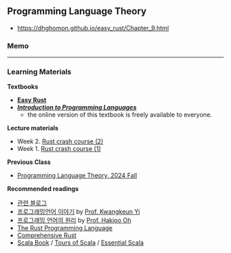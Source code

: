 ## Programming Language Theory
* https://dhghomon.github.io/easy_rust/Chapter_9.html

### Memo ###



*** 


### Learning Materials ###

**Textbooks**
* **[Easy Rust](https://dhghomon.github.io/easy_rust/)**
* **[*Introduction to Programming Languages* ](https://hjaem.info/itpl)**
  - the online version of this textbook is freely available to everyone.
  
**Lecture materials**
- Week 2. [Rust crash course (2)](src/rustcc)
- Week 1. [Rust crash course (1)](src/rustcc)

**Previous Class**
- [Programming Language Theory, 2024 Fall](https://github.com/hongshin/proglang/tree/2024)

**Recommended readings**
- [관련 블로그](https://wonlf.tistory.com/entry/Rust-1-%EA%B0%9C%EB%85%90%EA%B3%BC-%EA%B5%AC%EC%A1%B0?category=1052175)
- [프로그래밍언어 이야기](http://kwangkeunyi.snu.ac.kr/pl-book-draft.pdf) by [Prof. Kwangkeun Yi](http://kwangkeunyi.snu.ac.kr/) 
- [프로그래밍 언어의 원리](https://prl.korea.ac.kr/courses/cose212/2023/pl-book.pdf) by [Prof. Hakjoo Oh](https://prl.korea.ac.kr/members/hakjoo-oh/)
- [The Rust Programming Language](https://doc.rust-lang.org/book)
- [Comprehensive Rust](https://google.github.io/comprehensive-rust)
- [Scala Book](https://docs.scala-lang.org/overviews/scala-book/introduction.html) / [Tours of Scala](https://docs.scala-lang.org/tour/tour-of-scala.html) / [Essential Scala](https://underscore.io/books/essential-scala/)


